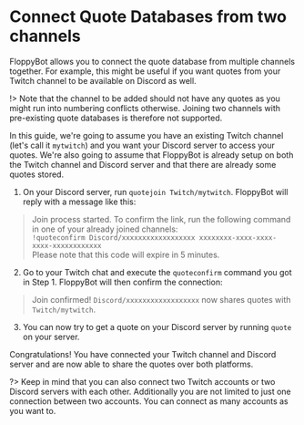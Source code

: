 # Connect Quote Databases from two channels

FloppyBot allows you to connect the quote database from multiple channels together.
For example, this might be useful if you want quotes from your Twitch channel to be available on Discord as well.

!> Note that the channel to be added should not have any quotes as you might run into numbering conflicts otherwise.
Joining two channels with pre-existing quote databases is therefore not supported.

In this guide, we're going to assume you have an existing Twitch channel (let's call it `mytwitch`) and you want your Discord server to access your quotes. We're also going to assume that FloppyBot is already setup on both the Twitch channel and Discord server and that there are already some quotes stored.

1. On your Discord server, run `quotejoin Twitch/mytwitch`. FloppyBot will reply with a message like this:
> Join process started. To confirm the link, run the following command in one of your already joined channels:<br>
> `!quoteconfirm Discord/xxxxxxxxxxxxxxxxxx xxxxxxxx-xxxx-xxxx-xxxx-xxxxxxxxxxxx`<br>
> Please note that this code will expire in 5 minutes.

2. Go to your Twitch chat and execute the `quoteconfirm` command you got in Step 1. FloppyBot will then confirm the connection:
> Join confirmed! `Discord/xxxxxxxxxxxxxxxxxx` now shares quotes with `Twitch/mytwitch`.

3. You can now try to get a quote on your Discord server by running `quote` on your server.

Congratulations! You have connected your Twitch channel and Discord server and are now able to share the quotes over both platforms.

?> Keep in mind that you can also connect two Twitch accounts or two Discord servers with each other. Additionally you are not limited to just one connection between two accounts. You can connect as many accounts as you want to.
